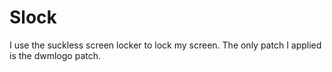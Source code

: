 # Slock

I use the suckless screen locker to lock my screen. The only patch I applied is the dwmlogo patch.
